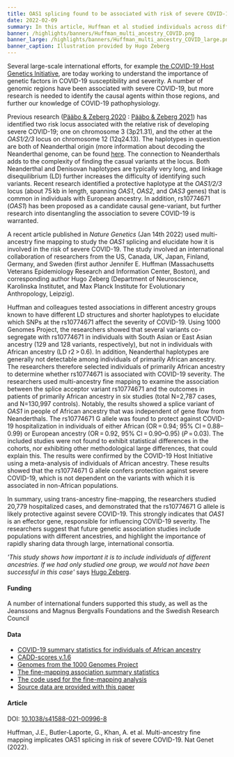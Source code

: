 ```yaml
---
title: OAS1 splicing found to be associated with risk of severe COVID-19
date: 2022-02-09
summary: In this article, Huffman et al studied individuals across different ancestry groups and discusses the association between OAS1 splicing and severity of COVID-19. Data related to this study is shared publicly.
banner: /highlights/banners/Huffman_multi_ancestry_COVID.png
banner_large: /highlights/banners/Huffman_multi_ancestry_COVID_large.png
banner_caption: Illustration provided by Hugo Zeberg
---
```


Several large-scale international efforts, for example [the COVID-19 Host Genetics Initiative](https://doi.org/10.1038/s41586-021-03767-x), are today working to understand the importance of genetic factors in COVID-19 susceptibility and severity. A number of genomic regions have been associated with severe COVID-19, but more research is needed to identify the causal agents within those regions, and further our knowledge of COVID-19 pathophysiology.

Previous research ([Pääbo & Zeberg 2020](https://doi.org/10.1038/s41586-020-2818-3) : [Pääbo & Zeberg 2021](https://doi.org/10.1073/pnas.2026309118)) has identified two risk locus associated with the relative risk of developing severe COVID-19; one on chromosome 3 (3p21.31), and the other at the *OAS1/2/3* locus on chromosome 12 (12q24.13). The haplotypes in question are both of Neanderthal origin (more information about decoding the Neanderthal genome, can be found [here](https://www.mpg.de/13894984/neandertal-genome-project). The connection to Neanderthals adds to the complexity of finding the casual variants at the locus. Both Neanderthal and Denisovan haplotypes are typically very long, and linkage disequilibrium (LD) further increases the difficulty of identifying such variants. Recent research identified a protective haplotype at the *OAS1/2/3* locus (about 75 kb in length, spanning *OAS1*, *OAS2*, and *OAS3* genes) that is common in individuals with European ancestry. In addition, rs10774671 (*OAS1*) has been proposed as a candidate causal gene-variant, but further research into disentangling the association to severe COVID-19 is warranted.

A recent article published in *Nature Genetics* (Jan 14th 2022) used multi-ancestry fine mapping to study the *OAS1* splicing and elucidate how it is involved in the risk of severe COVID-19. The study involved an international collaboration of researchers from the US, Canada, UK, Japan, Finland, Germany, and Sweden (first author Jennifer E. Huffman (Massachusetts Veterans Epidemiology Research and Information Center, Boston), and corresponding author Hugo Zeberg (Department of Neuroscience, Karolinska Institutet, and Max Planck Institute for Evolutionary Anthropology, Leipzig).

Huffman and colleagues tested associations in different ancestry groups known to have different LD structures and shorter haplotypes to elucidate which SNPs at the rs10774671 affect the severity of COVID-19. Using 1000 Genomes Project, the researchers showed that several variants co-segregate with rs10774671 in individuals with South Asian or East Asian ancestry (129 and 128 variants, respectively), but not in individuals with African ancestry (LD  r2 > 0.6). In addition, Neanderthal haplotypes are generally not detectable among individuals of primarily African ancestry. The researchers therefore selected individuals of primarily African ancestry to determine whether rs10774671 is associated with COVID-19 severity. The researchers used multi-ancestry fine mapping to examine the association between the splice acceptor variant rs10774671 and the outcomes in patients of primarily African ancestry in six studies (total N=2,787 cases, and N=130,997 controls). Notably, the results showed a splice variant of *OAS1* in people of African ancestry that was independent of gene flow from Neanderthals. The rs10774671 G allele was found to protect against COVID-19 hospitalization in individuals of either African (OR = 0.94; 95% CI = 0.88–0.99) or European ancestry (OR = 0.92, 95% CI = 0.90–0.95) (*P* = 0.03). The included studies were not found to exhibit statistical differences in the cohorts, nor exhibiting other methodological large differences, that could explain this. The results were confirmed by the COVID-19 Host Initiative using a meta-analysis of individuals of African ancestry. These results showed that the rs10774671 G allele confers protection against severe COVID-19, which is not dependent on the variants with which it is associated in non-African populations.

In summary, using trans-ancestry fine-mapping, the researchers studied 20,779 hospitalized cases, and demonstrated that the rs10774671 G allele is likely protective against severe COVID-19. This strongly indicates that *OAS1* is an effector gene, responsible for influencing COVID-19 severity. The researchers suggest that future genetic association studies include populations with different ancestries, and highlight the importance of rapidly sharing data through large, international consortia.

*'This study shows how important it is to include individuals of different ancestries. If we had only studied one group, we would not have been successful in this case'* says [Hugo Zeberg](https://staff.ki.se/people/hugo-zeberg).

#### Funding

A number of international funders supported this study, as well as the Jeanssons and Magnus Bergvalls Foundations  and the Swedish Research Council

#### Data

* [COVID-19 summary statistics for individuals of African ancestry](https://www.covid19hg.org/results/r6/)
* [CADD-scores v.1.6](https://cadd.gs.washington.edu/score)
* [Genomes from the 1000 Genomes Project](https://www.internationalgenome.org/data)
* [The fine-mapping association summary statistics](https://doi.org/10.5281/zenodo.5708333)
* [The code used for the fine-mapping analysis](https://doi.org/10.5281/zenodo.5708333)
* [Source data are provided with this paper](https://www.nature.com/articles/s41588-021-00996-8#Sec17)

#### Article

DOI: [10.1038/s41588-021-00996-8](https://www.nature.com/articles/s41588-021-00996-8)

Huffman, J.E., Butler-Laporte, G., Khan, A. et al. Multi-ancestry fine mapping implicates OAS1 splicing in risk of severe COVID-19. Nat Genet (2022).
